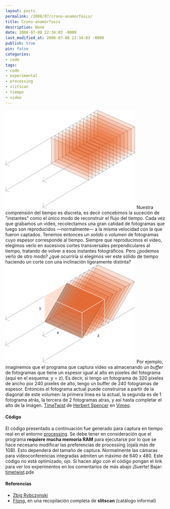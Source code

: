 ```yaml
---
layout: posts
permalink: /2008/07/crono-anamorfosis/
title: Crono-anamorfosis
description: None
date: 2008-07-08 22:34:03 -0000
last_modified_at: 2008-07-08 22:34:03 -0000
publish: true
pin: false
categories:
- code
tags:
- code
- experimental
- processing
- slitscan
- tiempo
- video
---
```

![secuencia](/assets/uploads/2008/07/timescan-normal1.png) Nuestra comprensión del tiempo es discreta, es decir concebimos la suceción de "instantes" como el único modo de reconstruir el flujo del tiempo. Cada vez que grabamos un video, recolectamos una gran catidad de fotogramas que luego son reproducidos —normalmente— a la misma velocidad con la que fueron captados. Tenemos entonces un _solido_ o _volumen_ de fotogramas cuyo espesor corresponde al tiempo. Siempre que reproducimos el video, elegimos verlo en sucesivos cortes transversales perpendiculares al tiempo, tratando de volver a esos instantes fotográficos. Pero ¿podemos verlo de otro modo? ¿qué ocurriría si elegimos ver este sólido de tiempo haciendo un corte con una inclinación ligeramente distinta? ![secuencia inclinada con anamorfosis temporal](/assets/uploads/2008/07/timescan-inclinado1.png) Por ejemplo, imaginemos que el programa que captura video va almacenando un _buffer_ de fotogramas que tiene un espesor igual al alto en pixeles del fotograma (aquí en el esquema: y = z). Es decir, si tengo un fotograma de 320 pixeles de ancho por 240 pixeles de alto, tengo un buffer de 240 fotogramas de espesor. Entonces el fotograma actual puede construirse a partir de la diagonal de este volumen: la primera línea es la actual, la segunda es de 1 fotograma atrás, la tercera de 2 fotogramas atras, y así hasta completar el alto de la imágen.  [TimeTwist](http://www.vimeo.com/1304091?pg=embed&sec=1304091) de [Herbert Spencer](http://www.vimeo.com/hspencer?pg=embed&sec=1304091) en [Vimeo](http://vimeo.com?pg=embed&sec=1304091).

#### Código

El código presentado a continuación fue generado para captura en tiempo real en el entorno [processing](http://www.processing.org/ "Baja processing si no lo tienes"). Se debe tener en consideración que el programa **requiere mucha memoria RAM** para ejecutarse por lo que se hace necesario modificar las preferencias de processing (ojalá más de 1GB). Esto dependerá del tamaño de captura. Normalmente las cámaras para videoconferencias integradas admiten un máximo de 640 x 480. Este código no está optimizado, ojo. Si hacen algo con el código pongan el link para ver los experimentos en los comentarios de más abajo ¡Suerte! Bajar: [timetwist](http://www.herbertspencer.net/wp/wp-content/uploads/2008/07/timetwist.pde).pde

#### Referencias

* [Zbig Rybczynski](http://www.zbigvision.com/The4Dim.html "Sitio de Zbig")
* [Flong](http://www.flong.com/texts/lists/slit_scan/ "catálogo informal de Golan Levin"), en una recopilación completa de **slitscan** (catálogo informal)
